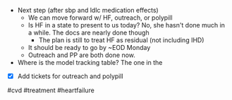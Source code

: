 
- Next step (after sbp and ldlc medication effects)
	- We can move forward w/ HF, outreach, or polypill
	- Is HF in a state to present to us today? No, she hasn't done much in a while. The docs are nearly done though
		- The plan is still to treat HF as residual (not including IHD)
    - It should be ready to go by ~EOD Monday
	- Outreach and PP are both done now.
- Where is the model tracking table? The one in the

- [x] Add tickets for outreach and polypill

#cvd #treatment #heartfailure 
